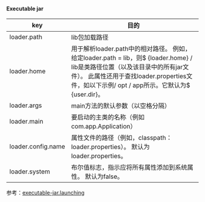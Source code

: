 #### Executable jar

| key                | 目的                                                                                                                                                           |
|--------------------|--------------------------------------------------------------------------------------------------------------------------------------------------------------|
| loader.path        | lib包加载路径                                                                                                                                                     |
| loader.home        | 用于解析loader.path中的相对路径。 例如，给定loader.path = lib，则$ {loader.home} / lib是类路径位置（以及该目录中的所有jar文件）。 此属性还用于查找loader.properties文件，如以下示例/ opt / app所示。它默认为$ {user.dir}。 |
| loader.args        | main方法的默认参数（以空格分隔）                                                                                                                                           |
| loader.main        | 要启动的主类的名称（例如com.app.Application）                                                                                                                             |
| loader.config.name | 属性文件的路径（例如，classpath：loader.properties）。 默认为loader.properties。                                                                                               |
| loader.system      | 布尔值标志，指示应将所有属性添加到系统属性。 默认为false。                                                                                                                             |

参考：[executable-jar.launching](https://docs.spring.io/spring-boot/docs/current/reference/html/executable-jar.html#executable-jar.launching)

